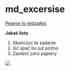 # md_excersise


[Pewnie to widziałeś](https://www.youtube.com/watch?v=dQw4w9WgXcQ)

**Jakaś lista**
1. Skończyć te zadanie
2. Iść spać bo już późno
3. Zanieść jutro papiery

![](https://www.google.com/url?sa=i&url=https%3A%2F%2Fwww.pinterest.com%2Fsoosadcat%2F&psig=AOvVaw3kjIvd_HEDCfb1vu4q0E5-&ust=1589412462706000&source=images&cd=vfe&ved=0CAIQjRxqFwoTCPCT1P28r-kCFQAAAAAdAAAAABAD)


